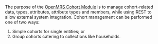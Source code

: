 The purpose of the [OpenMRS Cohort Module](https://wiki.openmrs.org/display/projects/Cohort+Module) is to manage cohort-related data, types, attributes, attribute types and members, while using REST to allow external system integration. Cohort management can be performed one of two ways:
1. Simple cohorts for single entities; or
2. Group cohorts catering to collections like households.
